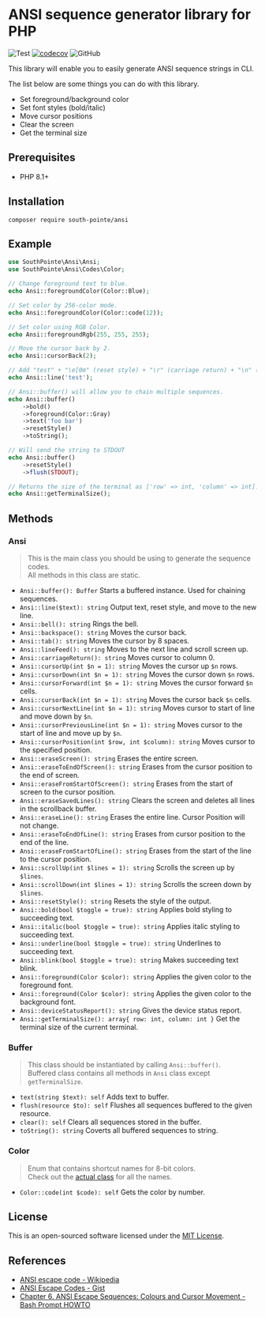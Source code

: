 # ANSI sequence generator library for PHP

![Test](https://github.com/south-pointe/ansi/actions/workflows/test.yml/badge.svg)
[![codecov](https://codecov.io/gh/south-pointe/ansi/branch/main/graph/badge.svg?token=1PV8FB4O4O)](https://codecov.io/gh/south-pointe/ansi)
![GitHub](https://img.shields.io/github/license/south-pointe/ansi)

This library will enable you to easily generate ANSI sequence strings in CLI.

The list below are some things you can do with this library.

- Set foreground/background color
- Set font styles (bold/italic)
- Move cursor positions
- Clear the screen
- Get the terminal size

## Prerequisites

- PHP 8.1+

## Installation

```
composer require south-pointe/ansi
```

## Example

```php
use SouthPointe\Ansi\Ansi;
use SouthPointe\Ansi\Codes\Color;

// Change foreground text to blue.
echo Ansi::foregroundColor(Color::Blue);

// Set color by 256-color mode.
echo Ansi::foregroundColor(Color::code(12));

// Set color using RGB Color.
echo Ansi::foregroundRgb(255, 255, 255);

// Move the cursor back by 2.
echo Ansi::cursorBack(2);

// Add "test" + "\e[0m" (reset style) + "\r" (carriage return) + "\n" (new line)
echo Ansi::line('test');

// Ansi::buffer() will allow you to chain multiple sequences.
echo Ansi::buffer()
    ->bold()
    ->foreground(Color::Gray)
    ->text('foo bar')
    ->resetStyle()
    ->toString();

// Will send the string to STDOUT
echo Ansi::buffer()
    ->resetStyle()
    ->flush(STDOUT);

// Returns the size of the terminal as ['row' => int, 'column' => int].
echo Ansi::getTerminalSize();
```

## Methods

### Ansi

> This is the main class you should be using to generate the sequence codes.  
All methods in this class are static.

- `Ansi::buffer(): Buffer` Starts a buffered instance. Used for chaining sequences.
- `Ansi::line($text): string` Output text, reset style, and move to the new line.
- `Ansi::bell(): string` Rings the bell.
- `Ansi::backspace(): string` Moves the cursor back.
- `Ansi::tab(): string` Moves the cursor by 8 spaces.
- `Ansi::lineFeed(): string` Moves to the next line and scroll screen up.
- `Ansi::carriageReturn(): string` Moves cursor to column 0.
- `Ansi::cursorUp(int $n = 1): string` Moves the cursor up `$n` rows.
- `Ansi::cursorDown(int $n = 1): string` Moves the cursor down `$n` rows.
- `Ansi::cursorForward(int $n = 1): string` Moves the cursor forward `$n` cells.
- `Ansi::cursorBack(int $n = 1): string` Moves the cursor back `$n` cells.
- `Ansi::cursorNextLine(int $n = 1): string` Moves cursor to start of line and move down by `$n`.
- `Ansi::cursorPreviousLine(int $n = 1): string` Moves cursor to the start of line and move up by `$n`.
- `Ansi::cursorPosition(int $row, int $column): string` Moves cursor to the specified position.
- `Ansi::eraseScreen(): string` Erases the entire screen.
- `Ansi::eraseToEndOfScreen(): string` Erases from the cursor position to the end of screen.
- `Ansi::eraseFromStartOfScreen(): string` Erases from the start of screen to the cursor position.
- `Ansi::eraseSavedLines(): string` Clears the screen and deletes all lines in the scrollback buffer.
- `Ansi::eraseLine(): string` Erases the entire line. Cursor Position will not change.
- `Ansi::eraseToEndOfLine(): string` Erases from cursor position to the end of the line.
- `Ansi::eraseFromStartOfLine(): string` Erases from the start of the line to the cursor position.
- `Ansi::scrollUp(int $lines = 1): string` Scrolls the screen up by `$lines`.
- `Ansi::scrollDown(int $lines = 1): string` Scrolls the screen down by `$lines`.
- `Ansi::resetStyle(): string` Resets the style of the output.
- `Ansi::bold(bool $toggle = true): string` Applies bold styling to succeeding text.
- `Ansi::italic(bool $toggle = true): string` Applies italic styling to succeeding text.
- `Ansi::underline(bool $toggle = true): string` Underlines to succeeding text.
- `Ansi::blink(bool $toggle = true): string` Makes succeeding text blink.
- `Ansi::foreground(Color $color): string` Applies the given color to the foreground font.
- `Ansi::foreground(Color $color): string` Applies the given color to the background font.
- `Ansi::deviceStatusReport(): string` Gives the device status report.
- `Ansi::getTerminalSize(): array{ row: int, column: int }` Get the terminal size of the current terminal.  

### Buffer

> This class should be instantiated by calling `Ansi::buffer()`.  
Buffered class contains all methods in `Ansi` class except `getTerminalSize`.  

- `text(string $text): self` Adds text to buffer.
- `flush(resource $to): self` Flushes all sequences buffered to the given resource.
- `clear(): self` Clears all sequences stored in the buffer.
- `toString(): string` Coverts all buffered sequences to string.

### Color

> Enum that contains shortcut names for 8-bit colors.  
Check out the [actual class](src/Codes/Color.php) for all the names.

- `Color::code(int $code): self` Gets the color by number.  


## License

This is an open-sourced software licensed under the [MIT License](LICENSE).

## References

- [ANSI escape code - Wikipedia](https://en.wikipedia.org/wiki/ANSI_escape_code)
- [ANSI Escape Codes - Gist](https://gist.github.com/fnky/458719343aabd01cfb17a3a4f7296797)
- [Chapter 6. ANSI Escape Sequences: Colours and Cursor Movement - Bash Prompt HOWTO](https://tldp.org/HOWTO/Bash-Prompt-HOWTO/c327.html)
